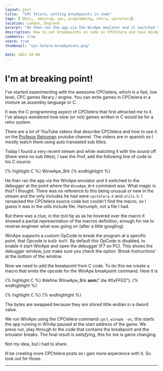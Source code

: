 ```yaml
---
layout: post
title:  "CPC Telera, setting breakpoints in code"
tags: [ 8bit,  amstrad, cpc, programming, retro, cpctelera]
location: London, England
excerpt: "He then ran the app via the WinApe emulator and it switched to the debugger at the point where the `WinwApe_Brk` command was. What magic is this? I thought."
description: How to set breakpoints in code in CPCtelera and have WinApe stop automatically during execution..
comments: true
share: true
thumbnail: "cpc-telera-breakpoints.png"

date: 2022-10-08
---
```



# I'm at breaking point!

I've started experimenting with the awesome CPCtelera, which is a fast, low level, CPC games library / engine. You can write games in CPCtelera in a mixture as assembly language or C. 

It was the C programming aspect of CPCtelera that first attracted me to it. I've always wondered how slow (or not) games written in C would be for a retro system. 
 
There are a lot of YouTube videos that describe CPCtelera and how to use it on the [Profesor Retroman][1] youtube channel. The videos are in spanish so I mostly watch them using auto translated sub titles.

Today I found a very recent stream and while watching it with the sound off (there were no sub titles), I saw the Prof, add the following line of code to his C source:

{% highlight C %}
WinwApe_Brk
{% endhighlight %}

He then ran the app via the WinApe emulator and it switched to the debugger at the point where the `WinwApe_Brk` command was. What magic is this? I thought. There was no reference to this being unusual or new in the stream and the only includes he had were `cpctelera.h` and `utils.h`. I ransacked the CPCtelera source code but couldn't find the macro, so I guess it was in the utils include file. Harrumph, not a file I had.

But there was a clue, in the tool tip as as he hovered over the macro it showed a partial representation of the macros definition, enough for me to reverse engineer what was going on (after a little googling).

<div class="dbImg  centeredImg" data-src="cpc/cpc-telera-video screenshot.png" title="WinApe degugger" ></div>


WinApe supports a custom OpCode to break the program at a specific point, that Opcode is `0xED 0xFF`. By default this OpCode is disabled, to enable it start WinApe and open the debugger (F7 on PC). This shows the debugger window, just make sure you check the option _'Break Instructions'_ at the bottom of the window.

<div class="dbImg  centeredImg" data-src="cpc/win-ape-debugger.png" title="WinApe degugger" ></div>


Now we need to add the breakpoint from C code. To do this we create a macro that emits the opcode for the WinApe breakpoint command. Here it is

{% highlight C %}
#define WinwApe_Brk __asm__(".dw #0xFFED");
{% endhighlight %}

{% highlight C %}
{% endhighlight %}

The bytes are swapped because they are stored little endian in a dword value.

We run WinApe using the CPCtelera command `cpct_winape -as`, this starts the app running in WinAp paused at the start address of the game. We press run, play through to the code that contains the breakpoint
and the emulator breaks. The final result is _satisfying_, this for me is game changing.


<div class="dbImg  centeredImg" data-src="cpc/win-ape-breakpoint.png" title="WinApe degugger" ></div>

Not my idea, but i had to share.


Ill be creating more CPCtelera posts as i gain more experience with it. So look out for those.

---


[1]: https://www.youtube.com/c/ProfesorRetroMan
